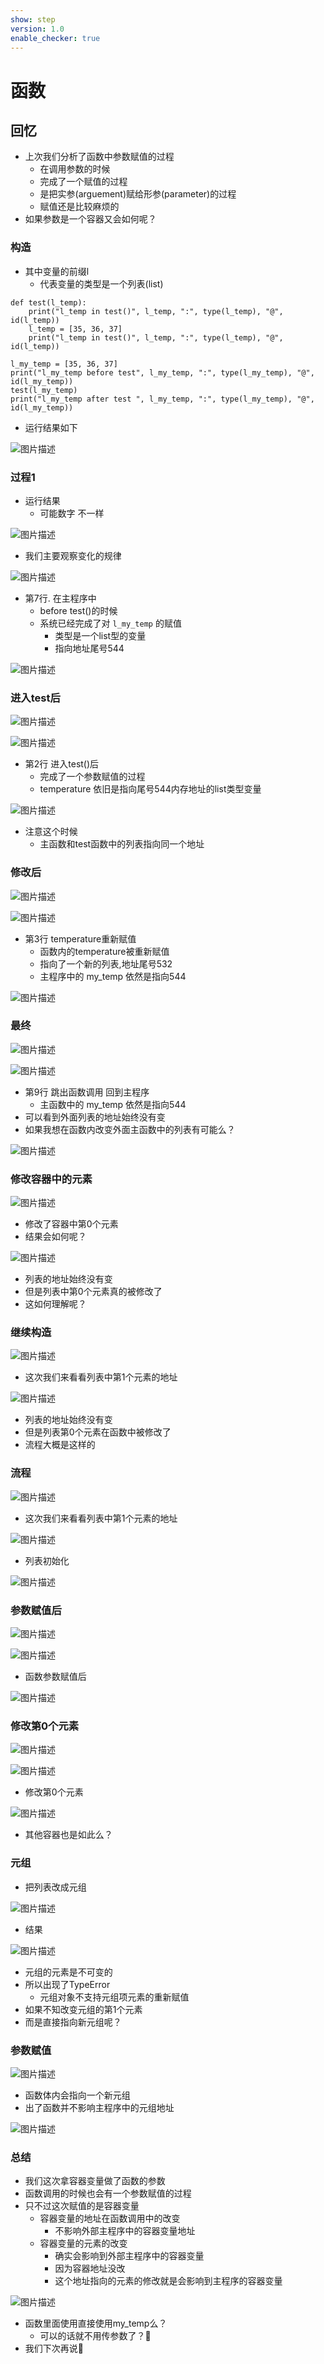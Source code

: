 ```yaml
---
show: step
version: 1.0
enable_checker: true
---
```


# 函数

## 回忆

- 上次我们分析了函数中参数赋值的过程
	- 在调用参数的时候
	- 完成了一个赋值的过程
	- 是把实参(arguement)赋给形参(parameter)的过程
	- 赋值还是比较麻烦的
- 如果参数是一个容器又会如何呢？

### 构造

- 其中变量的前缀l
	- 代表变量的类型是一个列表(list)

```
def test(l_temp):
    print("l_temp in test()", l_temp, ":", type(l_temp), "@", id(l_temp))
    l_temp = [35, 36, 37]
    print("l_temp in test()", l_temp, ":", type(l_temp), "@", id(l_temp))

l_my_temp = [35, 36, 37]
print("l_my_temp before test", l_my_temp, ":", type(l_my_temp), "@", id(l_my_temp))
test(l_my_temp)
print("l_my_temp after test ", l_my_temp, ":", type(l_my_temp), "@", id(l_my_temp))
```

- 运行结果如下

![图片描述](https://doc.shiyanlou.com/courses/uid1190679-20220815-1660524939118)

### 过程1

- 运行结果 
	- 可能数字 不一样

![图片描述](https://doc.shiyanlou.com/courses/uid1190679-20220815-1660525381297)

- 我们主要观察变化的规律

![图片描述](https://doc.shiyanlou.com/courses/uid1190679-20220815-1660524939118)

- 第7行. 在主程序中
	- before test()的时候
	- 系统已经完成了对 `l_my_temp` 的赋值 
		- 类型是一个list型的变量 
		- 指向地址尾号544

![图片描述](https://doc.shiyanlou.com/courses/uid1190679-20220815-1660524975206)

### 进入test后

![图片描述](https://doc.shiyanlou.com/courses/uid1190679-20220815-1660525381297)

![图片描述](https://doc.shiyanlou.com/courses/uid1190679-20220815-1660524939118)

- 第2行 进入test()后
	- 完成了一个参数赋值的过程
	- temperature 依旧是指向尾号544内存地址的list类型变量

![图片描述](https://doc.shiyanlou.com/courses/uid1190679-20220815-1660525124968)

- 注意这个时候
	- 主函数和test函数中的列表指向同一个地址

### 修改后

![图片描述](https://doc.shiyanlou.com/courses/uid1190679-20220815-1660525381297)

![图片描述](https://doc.shiyanlou.com/courses/uid1190679-20220815-1660524939118)

- 第3行 temperature重新赋值
	- 函数内的temperature被重新赋值
	- 指向了一个新的列表,地址尾号532
	- 主程序中的 my_temp 依然是指向544

![图片描述](https://doc.shiyanlou.com/courses/uid1190679-20220815-1660525257504)

### 最终

![图片描述](https://doc.shiyanlou.com/courses/uid1190679-20220815-1660525381297)

![图片描述](https://doc.shiyanlou.com/courses/uid1190679-20220815-1660524939118)

- 第9行 跳出函数调用 回到主程序
	- 主函数中的 my_temp 依然是指向544
- 可以看到外面列表的地址始终没有变
- 如果我想在函数内改变外面主函数中的列表有可能么？

![图片描述](https://doc.shiyanlou.com/courses/uid1190679-20220815-1660524975206)

### 修改容器中的元素

![图片描述](https://doc.shiyanlou.com/courses/uid1190679-20220815-1660525484207)

- 修改了容器中第0个元素
- 结果会如何呢？

![图片描述](https://doc.shiyanlou.com/courses/uid1190679-20220815-1660525532037)

- 列表的地址始终没有变
- 但是列表中第0个元素真的被修改了
- 这如何理解呢？

### 继续构造

![图片描述](https://doc.shiyanlou.com/courses/uid1190679-20220815-1660525694978)

- 这次我们来看看列表中第1个元素的地址

![图片描述](https://doc.shiyanlou.com/courses/uid1190679-20220815-1660525705651)

- 列表的地址始终没有变
- 但是列表第0个元素在函数中被修改了
- 流程大概是这样的

### 流程

![图片描述](https://doc.shiyanlou.com/courses/uid1190679-20220815-1660525694978)

- 这次我们来看看列表中第1个元素的地址

![图片描述](https://doc.shiyanlou.com/courses/uid1190679-20220815-1660525705651)

- 列表初始化

![图片描述](https://doc.shiyanlou.com/courses/uid1190679-20220815-1660526521102)

### 参数赋值后

![图片描述](https://doc.shiyanlou.com/courses/uid1190679-20220815-1660525694978)

![图片描述](https://doc.shiyanlou.com/courses/uid1190679-20220815-1660525705651)

- 函数参数赋值后

![图片描述](https://doc.shiyanlou.com/courses/uid1190679-20220815-1660526577837)

### 修改第0个元素

![图片描述](https://doc.shiyanlou.com/courses/uid1190679-20220815-1660525694978)

![图片描述](https://doc.shiyanlou.com/courses/uid1190679-20220815-1660525705651)

- 修改第0个元素

![图片描述](https://doc.shiyanlou.com/courses/uid1190679-20220815-1660526672082)

- 其他容器也是如此么？

### 元组 

- 把列表改成元组

![图片描述](https://doc.shiyanlou.com/courses/uid1190679-20220729-1659058975046)

- 结果

![图片描述](https://doc.shiyanlou.com/courses/uid1190679-20220729-1659058998528)

- 元组的元素是不可变的
- 所以出现了TypeError
	- 元组对象不支持元组项元素的重新赋值
- 如果不知改变元组的第1个元素
- 而是直接指向新元组呢？

### 参数赋值

![图片描述](https://doc.shiyanlou.com/courses/uid1190679-20220729-1659059163811)

- 函数体内会指向一个新元组
- 出了函数并不影响主程序中的元组地址

![图片描述](https://doc.shiyanlou.com/courses/uid1190679-20220729-1659059173533)

### 总结

- 我们这次拿容器变量做了函数的参数
- 函数调用的时候也会有一个参数赋值的过程
- 只不过这次赋值的是容器变量
	- 容器变量的地址在函数调用中的改变
		- 不影响外部主程序中的容器变量地址
	- 容器变量的元素的改变
		- 确实会影响到外部主程序中的容器变量
		- 因为容器地址没改
		- 这个地址指向的元素的修改就是会影响到主程序的容器变量

![图片描述](https://doc.shiyanlou.com/courses/uid1190679-20220726-1658832051000)

- 函数里面使用直接使用my_temp么？
	- 可以的话就不用传参数了？🤔
- 我们下次再说👋





